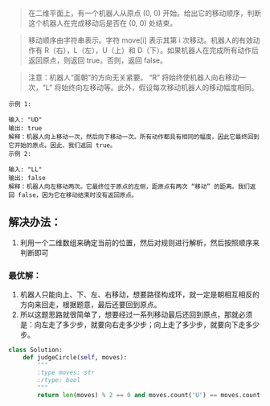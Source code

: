 # 
> 在二维平面上，有一个机器人从原点 (0, 0) 开始。给出它的移动顺序，判断这个机器人在完成移动后是否在 (0, 0) 处结束。

> 移动顺序由字符串表示。字符 move[i] 表示其第 i 次移动。机器人的有效动作有 R（右），L（左），U（上）和 D（下）。如果机器人在完成所有动作后返回原点，则返回 true。否则，返回 false。

> 注意：机器人“面朝”的方向无关紧要。 “R” 将始终使机器人向右移动一次，“L” 将始终向左移动等。此外，假设每次移动机器人的移动幅度相同。

```
示例 1:

输入: "UD"
输出: true
解释：机器人向上移动一次，然后向下移动一次。所有动作都具有相同的幅度，因此它最终回到它开始的原点。因此，我们返回 true。
示例 2:

输入: "LL"
输出: false
解释：机器人向左移动两次。它最终位于原点的左侧，距原点有两次 “移动” 的距离。我们返回 false，因为它在移动结束时没有返回原点。
```


## 解决办法：
1. 利用一个二维数组来确定当前的位置，然后对规则进行解析，然后按照顺序来判断即可

### 最优解：
1. 机器人只能向上、下、左、右移动，想要路径构成环，就一定是朝相互相反的方向来回走，根据题意，最后还要回到原点。
2. 所以这题思路就很简单了，想要经过一系列移动最后还回到原点，那就必须是：向左走了多少步，就要向右走多少步；向上走了多少步，就要向下走多少步。

```python
class Solution:
    def judgeCircle(self, moves):
        """
        :type moves: str
        :rtype: bool
        """
        return len(moves) % 2 == 0 and moves.count('U') == moves.count('D') and moves.count('L') == moves.count('R')
```
